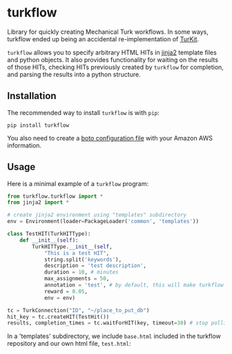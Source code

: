 turkflow
========

Library for quickly creating Mechanical Turk workflows. In some ways, turkflow ended up being an accidental re-implementation of [TurKit](http://dl.acm.org/citation.cfm?id=1866029.1866040&coll=DL&dl=GUIDE&CFID=308021477&CFTOKEN=94691217).

``turkflow`` allows you to specify arbitrary HTML HITs in [jinja2](http://jinja.pocoo.org/docs/) template files and python objects. It also provides functionality for waiting on the results of those HITs, checking HITs previously created by ``turkflow`` for completion, and parsing the results into a python structure.

## Installation
The recommended way to install ``turkflow`` is with ``pip``:

    pip install turkflow

You also need to create a [boto configuration file](https://code.google.com/p/boto/wiki/BotoConfig) with your Amazon AWS information.

## Usage

Here is a minimal example of a ``turkflow`` program:

```python
from turkflow.turkflow import *
from jinja2 import *

# create jinja2 environment using "templates" subdirectory
env = Environment(loader=PackageLoader('common', 'templates'))

class TestHIT(TurkHITType):
    def __init__(self):
        TurkHITType.__init__(self,
            "This is a test HIT",
            string.split('keywords'),
            description = 'test description',
            duration = 10, # minutes
            max_assignments = 50,
            annotation = 'test', # by default, this will make turkflow look for a "test.html" jinja2 template
            reward = 0.05,
            env = env)

tc = TurkConnection("ID", "~/place_to_put_db")
hit_key = tc.createHIT(TestHit())
results, completion_times = tc.waitForHIT(key, timeout=30) # stop polling after 30 seconds
```

In a 'templates' subdirectory, we include ``base.html`` included in the turkflow repository and our own html file, ``test.html``:

```html
```
